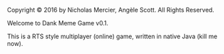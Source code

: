 Copyright © 2016 by Nicholas Mercier, Angèle Scott. All Rights Reserved.

Welcome to Dank Meme Game v0.1.

This is a RTS style multiplayer (online) game, written in native Java (kill me now).
